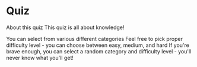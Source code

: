 # Quiz

About this quiz
This quiz is all about knowledge!

You can select from various different categories
Feel free to pick proper difficulty level - you can choose between easy, medium, and hard
If you're brave enough, you can select a random category and difficulty level - you'll never know what you'll get!
